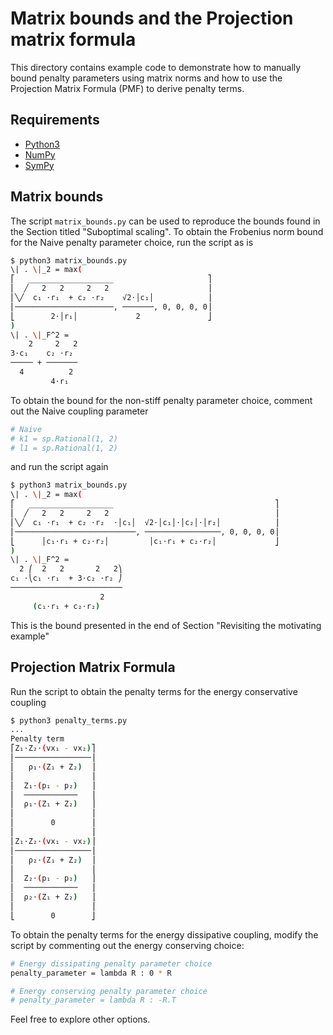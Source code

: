 # Matrix bounds and the Projection matrix formula
This directory contains example code to demonstrate how to manually bound penalty parameters using
matrix norms and how to use the Projection Matrix Formula (PMF) to derive penalty terms.

## Requirements
 * [Python3](https://www.python.org/)
 * [NumPy](https://numpy.org/)
 * [SymPy](https://www.sympy.org/en/index.html)

## Matrix bounds
The script `matrix_bounds.py` can be used to reproduce the bounds found in the Section titled
"Suboptimal scaling". To obtain the Frobenius norm bound for the Naive penalty parameter choice, run
the script as is
```bash
$ python3 matrix_bounds.py
\| . \|_2 = max(
⎡   ___________________                     ⎤
⎢  ╱   2   2     2   2                      ⎥
⎢╲╱  c₁ ⋅r₁  + c₂ ⋅r₂    √2⋅│c₁│            ⎥
⎢──────────────────────, ───────, 0, 0, 0, 0⎥
⎣        2⋅│r₁│             2               ⎦
)
\| . \|_F^2 = 
    2     2   2
3⋅c₁    c₂ ⋅r₂ 
───── + ───────
  4          2 
         4⋅r₁  

```
To obtain the bound for the non-stiff penalty parameter choice, comment out
the Naive coupling parameter
```python
# Naive
# k1 = sp.Rational(1, 2)
# l1 = sp.Rational(1, 2)

```
and run the script again

```bash
$ python3 matrix_bounds.py
\| . \|_2 = max(
⎡   ___________________                                    ⎤
⎢  ╱   2   2     2   2                                     ⎥
⎢╲╱  c₁ ⋅r₁  + c₂ ⋅r₂  ⋅│c₁│  √2⋅│c₁│⋅│c₂│⋅│r₂│            ⎥
⎢───────────────────────────, ─────────────────, 0, 0, 0, 0⎥
⎣      │c₁⋅r₁ + c₂⋅r₂│         │c₁⋅r₁ + c₂⋅r₂│             ⎦
)
\| . \|_F^2 = 
  2 ⎛  2   2       2   2⎞
c₁ ⋅⎝c₁ ⋅r₁  + 3⋅c₂ ⋅r₂ ⎠
─────────────────────────
                    2    
     (c₁⋅r₁ + c₂⋅r₂)
```
This is the bound presented in the end of Section "Revisiting the motivating example" 

## Projection Matrix Formula

Run the script to obtain the penalty terms for the energy conservative coupling
```bash
$ python3 penalty_terms.py
...
Penalty term
⎡Z₁⋅Z₂⋅(vx₁ - vx₂)⎤
⎢─────────────────⎥
⎢   ρ₁⋅(Z₁ + Z₂)  ⎥
⎢                 ⎥
⎢  Z₁⋅(p₁ - p₂)   ⎥
⎢  ────────────   ⎥
⎢  ρ₁⋅(Z₁ + Z₂)   ⎥
⎢                 ⎥
⎢        0        ⎥
⎢                 ⎥
⎢Z₁⋅Z₂⋅(vx₁ - vx₂)⎥
⎢─────────────────⎥
⎢   ρ₂⋅(Z₁ + Z₂)  ⎥
⎢                 ⎥
⎢  Z₂⋅(p₁ - p₂)   ⎥
⎢  ────────────   ⎥
⎢  ρ₂⋅(Z₁ + Z₂)   ⎥
⎢                 ⎥
⎣        0        ⎦
```
To obtain the penalty terms for the energy dissipative coupling, modify the script by commenting out the energy conserving choice:
```bash
# Energy dissipating penalty parameter choice
penalty_parameter = lambda R : 0 * R

# Energy conserving penalty parameter choice
# penalty_parameter = lambda R : -R.T
```
Feel free to explore other options.


